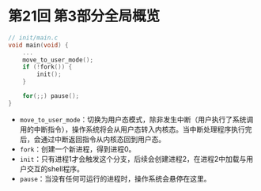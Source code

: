 # 第21回 第3部分全局概览

```c
// init/main.c
void main(void) {
    ...
    move_to_user_mode();
	if (!fork()) {		
		init();
	}

	for(;;) pause();
}
```

- `move_to_user_mode`：切换为用户态模式，除非发生中断（用户执行了系统调用的中断指令），操作系统将会从用户态转入内核态。当中断处理程序执行完后，会通过中断返回指令从内核态回到用户态。
- `fork`：创建一个新进程，得到进程0。
- `init`：只有进程1才会触发这个分支，后续会创建进程2，在进程2中加载与用户交互的shell程序。
- `pause`：当没有任何可运行的进程时，操作系统会悬停在这里。